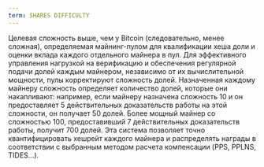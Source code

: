 ```yaml
---
term: SHARES DIFFICULTY
---
```


Целевая сложность выше, чем у Bitcoin (следовательно, менее сложная), определяемая майнинг-пулом для квалификации хеша доли и оценки вклада каждого отдельного майнера в пул. Для эффективного управления нагрузкой на верификацию и обеспечения регулярной подачи долей каждым майнером, независимо от их вычислительной мощности, пулы корректируют сложность долей. Назначенная каждому майнеру сложность определяет количество долей, которые они накапливают: например, если майнеру назначена сложность 10 и он предоставляет 5 действительных доказательств работы на этой сложности, он получает 50 долей. Более мощный майнер со сложностью 100, предоставивший 7 действительных доказательств работы, получит 700 долей. Эта система позволяет точно квантифицировать хешрейт каждого майнера и распределять награды в соответствии с выбранным методом расчета компенсации (PPS, PPLNS, TIDES...).